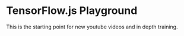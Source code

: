 # TensorFlow.js Playground

This is the starting point for new youtube videos and in depth training.